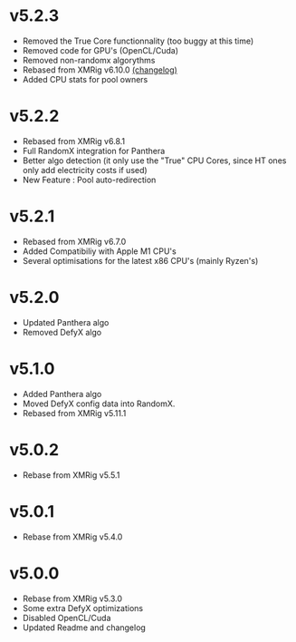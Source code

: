 # v5.2.3
- Removed the True Core functionnality (too buggy at this time)
- Removed code for GPU's (OpenCL/Cuda)
- Removed non-randomx algorythms
- Rebased from XMRig v6.10.0 [(changelog)](doc/CHANGELOG.md)
- Added CPU stats for pool owners

# v5.2.2
- Rebased from XMRig v6.8.1
- Full RandomX integration for Panthera
- Better algo detection (it only use the "True" CPU Cores, since HT ones only add electricity costs if used) 
- New Feature : Pool auto-redirection

# v5.2.1
- Rebased from XMRig v6.7.0
- Added Compatibiliy with Apple M1 CPU's
- Several optimisations for the latest x86 CPU's (mainly Ryzen's)


# v5.2.0
- Updated Panthera algo
- Removed DefyX algo


# v5.1.0
- Added Panthera algo
- Moved DefyX config data into RandomX.
- Rebased from XMRig v5.11.1

# v5.0.2

- Rebase from XMRig v5.5.1 


# v5.0.1

- Rebase from XMRig v5.4.0


# v5.0.0

- Rebase from XMRig v5.3.0
- Some extra DefyX optimizations
- Disabled OpenCL/Cuda
- Updated Readme and changelog
